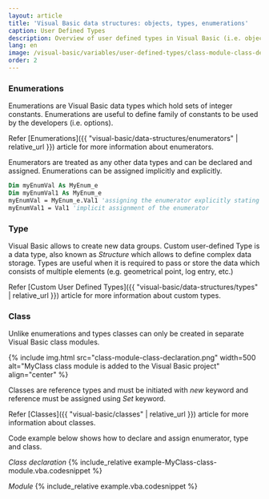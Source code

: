 ```yaml
---
layout: article
title: 'Visual Basic data structures: objects, types, enumerations'
caption: User Defined Types
description: Overview of user defined types in Visual Basic (i.e. objects, types, enumerations) in Visual Basic
lang: en
image: /visual-basic/variables/user-defined-types/class-module-class-declaration.png
order: 2
---
```


### Enumerations
Enumerations are Visual Basic data types which hold sets of integer constants. Enumerations are useful to define family of constants to be used by the developers (i.e. options).

Refer [Enumerations]({{ "visual-basic/data-structures/enumerators" | relative_url }}) article for more information about enumerators.

Enumerators are treated as any other data types and can be declared and assigned. Enumerations can be assigned implicitly and explicitly.

~~~ vb
Dim myEnumVal As MyEnum_e
Dim myEnumVal1 As MyEnum_e
myEnumVal = MyEnum_e.Val1 'assigning the enumerator explicitly stating the name of enumerator
myEnumVal1 = Val1 'implicit assignment of the enumerator
~~~

### Type

Visual Basic allows to create new data groups. Custom user-defined Type is a data type, also known as *Structure* which allows to define complex data storage. Types are useful when it is required to pass or store the data which consists of multiple elements (e.g. geometrical point, log entry, etc.)

Refer [Custom User Defined Types]({{ "visual-basic/data-structures/types" | relative_url }}) article for more information about custom types.

### Class
Unlike enumerations and types classes can only be created in separate Visual Basic class modules.

{% include img.html src="class-module-class-declaration.png" width=500 alt="MyClass class module is added to the Visual Basic project" align="center" %}

Classes are reference types and must be initiated with *new* keyword and reference must be assigned using *Set* keyword.

Refer [Classes]({{ "visual-basic/classes" | relative_url }}) article for more information about classes.

Code example below shows how to declare and assign enumerator, type and class.

*Class declaration*
{% include_relative example-MyClass-class-module.vba.codesnippet %}

*Module*
{% include_relative example.vba.codesnippet %}
